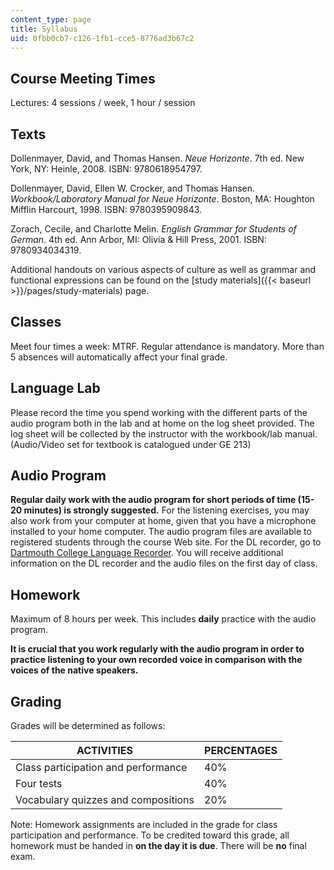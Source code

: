 ```yaml
---
content_type: page
title: Syllabus
uid: 0fbb0cb7-c126-1fb1-cce5-8776ad3b67c2
---
```


Course Meeting Times
--------------------

Lectures: 4 sessions / week, 1 hour / session

Texts
-----

Dollenmayer, David, and Thomas Hansen. _Neue Horizonte_. 7th ed. New York, NY: Heinle, 2008. ISBN: 9780618954797.

Dollenmayer, David, Ellen W. Crocker, and Thomas Hansen. _Workbook/Laboratory Manual for Neue Horizonte_. Boston, MA: Houghton Mifflin Harcourt, 1998. ISBN: 9780395909843.

Zorach, Cecile, and Charlotte Melin. _English Grammar for Students of German_. 4th ed. Ann Arbor, MI: Olivia & Hill Press, 2001. ISBN: 9780934034319.

Additional handouts on various aspects of culture as well as grammar and functional expressions can be found on the [study materials]({{< baseurl >}}/pages/study-materials) page.

Classes
-------

Meet four times a week: MTRF. Regular attendance is mandatory. More than 5 absences will automatically affect your final grade.

Language Lab
------------

Please record the time you spend working with the different parts of the audio program both in the lab and at home on the log sheet provided. The log sheet will be collected by the instructor with the workbook/lab manual. (Audio/Video set for textbook is catalogued under GE 213)

Audio Program
-------------

**Regular daily work with the audio program for short periods of time (15-20 minutes) is strongly suggested.** For the listening exercises, you may also work from your computer at home, given that you have a microphone installed to your home computer. The audio program files are available to registered students through the course Web site. For the DL recorder, go to [Dartmouth College Language Recorder](http://projects.oscelot.org/gf/project/dlrecorder/). You will receive additional information on the DL recorder and the audio files on the first day of class.

Homework
--------

Maximum of 8 hours per week. This includes **daily** practice with the audio program.

**It is crucial that you work regularly with the audio program in order to practice listening to your own recorded voice in comparison with the voices of the native speakers.**

Grading
-------

Grades will be determined as follows:

| ACTIVITIES | PERCENTAGES |
| --- | --- |
| Class participation and performance | 40% |
| Four tests | 40% |
| Vocabulary quizzes and compositions | 20% 

Note: Homework assignments are included in the grade for class participation and performance. To be credited toward this grade, all homework must be handed in **on the day it is due**. There will be **no** final exam.
